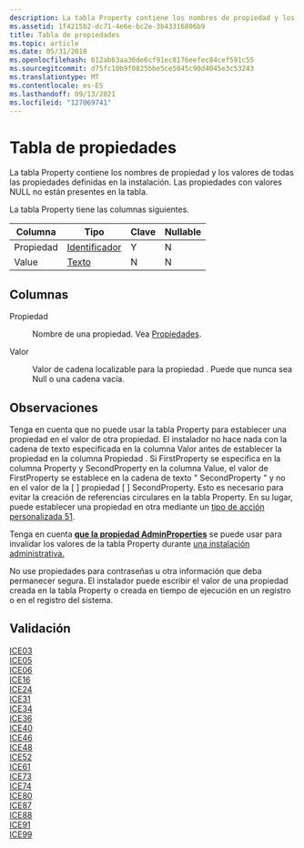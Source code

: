 ```yaml
---
description: La tabla Property contiene los nombres de propiedad y los valores de todas las propiedades definidas en la instalación. Las propiedades con valores NULL no están presentes en la tabla.
ms.assetid: 1f4215b2-dc71-4e6e-bc2e-3b43316806b9
title: Tabla de propiedades
ms.topic: article
ms.date: 05/31/2018
ms.openlocfilehash: 612ab63aa36de6cf91ec8176eefec84cef591c55
ms.sourcegitcommit: d75fc10b9f0825bbe5ce5045c90d4045e3c53243
ms.translationtype: MT
ms.contentlocale: es-ES
ms.lasthandoff: 09/13/2021
ms.locfileid: "127069741"
---
```

# <a name="property-table"></a>Tabla de propiedades

La tabla Property contiene los nombres de propiedad y los valores de todas las propiedades definidas en la instalación. Las propiedades con valores NULL no están presentes en la tabla.

La tabla Property tiene las columnas siguientes.



| Columna   | Tipo                         | Clave | Nullable |
|----------|------------------------------|-----|----------|
| Propiedad | [Identificador](identifier.md) | Y   | N        |
| Value    | [Texto](text.md)             | N   | N        |



 

## <a name="columns"></a>Columnas

<dl> <dt>

<span id="Property"></span><span id="property"></span><span id="PROPERTY"></span>Propiedad
</dt> <dd>

Nombre de una propiedad. Vea [Propiedades](properties.md).

</dd> <dt>

<span id="Value"></span><span id="value"></span><span id="VALUE"></span>Valor
</dt> <dd>

Valor de cadena localizable para la propiedad . Puede que nunca sea Null o una cadena vacía.

</dd> </dl>

## <a name="remarks"></a>Observaciones

Tenga en cuenta que no puede usar la tabla Property para establecer una propiedad en el valor de otra propiedad. El instalador no hace nada con la cadena de texto especificada en la columna Valor antes de establecer la propiedad en la columna Propiedad . Si FirstProperty se especifica en la columna Property y SecondProperty en la columna Value, el valor de FirstProperty se establece en la cadena de texto " SecondProperty " y no en el valor de la \[ \] propiedad \[ \] SecondProperty. Esto es necesario para evitar la creación de referencias circulares en la tabla Property. En su lugar, puede establecer una propiedad en otra mediante un [tipo de acción personalizada 51](custom-action-type-51.md).

Tenga en cuenta [**que la propiedad AdminProperties**](adminproperties.md) se puede usar para invalidar los valores de la tabla Property durante [una instalación administrativa.](administrative-installation.md)

No use propiedades para contraseñas u otra información que deba permanecer segura. El instalador puede escribir el valor de una propiedad creada en la tabla Property o creada en tiempo de ejecución en un registro o en el registro del sistema.

## <a name="validation"></a>Validación

<dl>

[ICE03](ice03.md)  
[ICE05](ice05.md)  
[ICE06](ice06.md)  
[ICE16](ice16.md)  
[ICE24](ice24.md)  
[ICE31](ice31.md)  
[ICE34](ice34.md)  
[ICE36](ice36.md)  
[ICE40](ice40.md)  
[ICE46](ice46.md)  
[ICE48](ice48.md)  
[ICE52](ice52.md)  
[ICE61](ice61.md)  
[ICE73](ice73.md)  
[ICE74](ice74.md)  
[ICE80](ice80.md)  
[ICE87](ice87.md)  
[ICE88](ice88.md)  
[ICE91](ice91.md)  
[ICE99](ice99.md)  
</dl>

 

 



